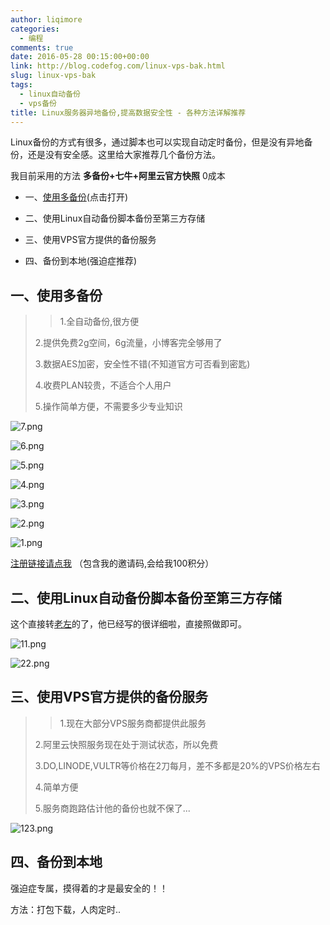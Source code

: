 ```yaml
---
author: liqimore
categories:
  - 编程
comments: true
date: 2016-05-28 00:15:00+00:00
link: http://blog.codefog.com/linux-vps-bak.html
slug: linux-vps-bak
tags:
  - linux自动备份
  - vps备份
title: Linux服务器异地备份,提高数据安全性 - 各种方法详解推荐
---
```



Linux备份的方式有很多，通过脚本也可以实现自动定时备份，但是没有异地备份，还是没有安全感。这里给大家推荐几个备份方法。  

我目前采用的方法 **多备份+七牛+阿里云官方快照** 0成本






  * 一、[使用多备份](http://www.dbfen.com/index.php/users/newuser_by/D3CFE384)(点击打开)


  * 二、使用Linux自动备份脚本备份至第三方存储


  * 三、使用VPS官方提供的备份服务


  * 四、备份到本地(强迫症推荐)




## 一、使用多备份




<blockquote>

> 
> 1.全自动备份,很方便  

2.提供免费2g空间，6g流量，小博客完全够用了  

3.数据AES加密，安全性不错(不知道官方可否看到密匙)  

4.收费PLAN较贵，不适合个人用户  

5.操作简单方便，不需要多少专业知识
> 
> 
</blockquote>




![7.png](http://old.timelovelife.com/usr/uploads/2016/05/2413422928.png)




![6.png](http://old.timelovelife.com/usr/uploads/2016/05/2016399508.png)  

![5.png](http://old.timelovelife.com/usr/uploads/2016/05/377259781.png)  

![4.png](http://old.timelovelife.com/usr/uploads/2016/05/3924474460.png)  

![3.png](http://old.timelovelife.com/usr/uploads/2016/05/1151681280.png)  

![2.png](http://old.timelovelife.com/usr/uploads/2016/05/17395372.png)  

![1.png](http://old.timelovelife.com/usr/uploads/2016/05/4290338169.png)




[注册链接请点我](http://www.dbfen.com/index.php/users/newuser_by/D3CFE384) （包含我的邀请码,会给我100积分）




## 二、使用Linux自动备份脚本备份至第三方存储




这个直接转[老左](http://www.laozuo.org/2587.html)的了，他已经写的很详细啦，直接照做即可。




![11.png](http://old.timelovelife.com/usr/uploads/2016/05/4284621953.png)  

![22.png](http://old.timelovelife.com/usr/uploads/2016/05/117488514.png)




## 三、使用VPS官方提供的备份服务




<blockquote>

> 
> 1.现在大部分VPS服务商都提供此服务  

2.阿里云快照服务现在处于测试状态，所以免费  

3.DO,LINODE,VULTR等价格在2刀每月，差不多都是20%的VPS价格左右  

4.简单方便  

5.服务商跑路估计他的备份也就不保了...
> 
> 
</blockquote>




![123.png](http://old.timelovelife.com/usr/uploads/2016/05/383636672.png)




## 四、备份到本地




强迫症专属，摸得着的才是最安全的！！




方法：打包下载，人肉定时..


